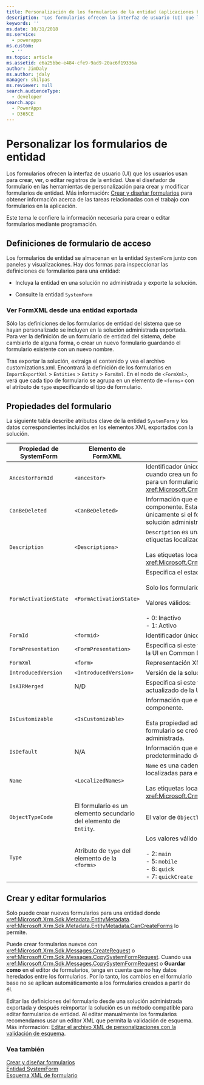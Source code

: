 ```yaml
---
title: Personalización de los formularios de la entidad (aplicaciones basadas en modelos) | Microsoft Docs
description: 'Los formularios ofrecen la interfaz de usuario (UI) que los usuarios usan para crear, ver, o editar registros de la entidad. Use el diseñador de formulario en las herramientas de personalización para crear y modificar formularios de entidad. Este tema le confiere la información necesaria para crear o editar formularios mediante programación.'
keywords: ''
ms.date: 10/31/2018
ms.service:
  - powerapps
ms.custom:
  - ''
ms.topic: article
ms.assetid: e6a25bbe-e484-cfe9-9ad9-20ac6f19336a
author: JimDaly
ms.author: jdaly
manager: shilpas
ms.reviewer: null
search.audienceType:
  - developer
search.app:
  - PowerApps
  - D365CE
---
```


# <a name="customize-entity-forms"></a>Personalizar los formularios de entidad

<!-- https://docs.microsoft.com/en-us/dynamics365/customer-engagement/developer/customize-dev/customize-entity-forms -->

Los formularios ofrecen la interfaz de usuario (UI) que los usuarios usan para crear, ver, o editar registros de la entidad. Use el diseñador de formulario en las herramientas de personalización para crear y modificar formularios de entidad. Más información: [Crear y diseñar formularios](../../maker/model-driven-apps/create-design-forms.md) para obtener información acerca de las tareas relacionadas con el trabajo con formularios en la aplicación.  

 Este tema le confiere la información necesaria para crear o editar formularios mediante programación.  

<a name="BKMK_AccessingFormDefinitions"></a>   

## <a name="access-form-definitions"></a>Definiciones de formulario de acceso  
 Los formularios de entidad se almacenan en la entidad `SystemForm` junto con paneles y visualizaciones. Hay dos formas para inspeccionar las definiciones de formularios para una entidad:  

-   Incluya la entidad en una solución no administrada y exporte la solución.  

-   Consulte la entidad `SystemForm`  

<a name="BKMK_ViewingFormXml"></a>   

### <a name="view-formxml-from-an-exported-entity"></a>Ver FormXML desde una entidad exportada  
 Sólo las definiciones de los formularios de entidad del sistema que se hayan personalizado se incluyen en la solución administrada exportada. Para ver la definición de un formulario de entidad del sistema, debe cambiarlo de alguna forma, o crear un nuevo formulario guardando el formulario existente con un nuevo nombre.  

 Tras exportar la solución, extraiga el contenido y vea el archivo customizations.xml. Encontrará la definición de los formularios en `ImportExportXml` > `Entities` > `Entity` > `FormXml`. En el nodo de `<FormXml>`, verá que cada tipo de formulario se agrupa en un elemento de `<forms>` con el atributo de `type` especificando el tipo de formulario.  

<a name="BKMK_FormProperties"></a>   
## <a name="form-properties"></a>Propiedades del formulario  
 La siguiente tabla describe atributos clave de la entidad `SystemForm` y los datos correspondientes incluidos en los elementos XML exportados con la solución.  


|  Propiedad de SystemForm  |                 Elemento de FormXML                 |                                                                                                              Descripción                                                                                                              |
|-----------------------|-------------------------------------------------|---------------------------------------------------------------------------------------------------------------------------------------------------------------------------------------------------------------------------------------|
|   `AncestorFormId`    |                  `<ancestor>`                   |                      Identificador único del formulario primario. Esto se establece cuando crea un formulario nuevo mediante **Guardar como** para un formulario existente o mediante <xref:Microsoft.Crm.Sdk.Messages.CopySystemFormRequest>.                      |
|    `CanBeDeleted`     |                `<CanBeDeleted>`                 |                                    Información que especifica si se puede eliminar este componente. Esta propiedad administrada se aplica únicamente si el formulario se creó con la importación de una solución administrada.                                    |
|     `Description`     |                `<Descriptions>`                 | `Description` es una cadena y `<Descriptions>` contiene las etiquetas localizadas para la descripción del formulario.<br /><br /> Las etiquetas localizadas se pueden recuperar mediante <xref:Microsoft.Crm.Sdk.Messages.RetrieveLocLabelsRequest>. |
| `FormActivationState` |             `<FormActivationState>`             |                                  Especifica el estado del formulario.<br /><br /> Solo los formularios de tipo "principal" se pueden desactivar.<br /><br /> Valores válidos:<br /><br /> -   0: Inactivo<br />-   1: Activo                                  |
|       `FormId`        |                   `<formid>`                    |                                                                                                     Identificador único del formulario                                                                                                     |
|  `FormPresentation`   |              `<FormPresentation>`               |                                     Especifica si este formulario está en el diseño actualizado de la UI en Common Data Service (CDS) para aplicaciones.                                      |
|       `FormXml`       |                    `<form>`                     |                                                                                                Representación XML del diseño de formularios.                                                                                                 |
|  `IntroducedVersion`  |              `<IntroducedVersion>`              |                                                                                          Versión de la solución en la que se agregó el formulario.                                                                                          |
|     `IsAIRMerged`     |                       N/D                       |                                           Especifica si este formulario se combina con el diseño actualizado de la UI en CDS for Apps.                                           |
|   `IsCustomizable`    |               `<IsCustomizable>`                |                            Información que especifica si se puede personalizar este componente.<br /><br /> Esta propiedad administrada se aplica únicamente si el formulario se creó con la importación de una solución administrada.                            |
|      `IsDefault`      |                       N/A                       |                                                                          Información que especifica si el formulario o el panel es el predeterminado del sistema.                                                                          |
|        `Name`         |               `<LocalizedNames>`                |       `Name` es una cadena y `<LocalizedNames>` contiene las etiquetas localizadas para el nombre del formulario.<br /><br /> Las etiquetas localizadas se pueden recuperar mediante <xref:Microsoft.Crm.Sdk.Messages.RetrieveLocLabelsRequest>.       |
|   `ObjectTypeCode`    | El formulario es un elemento secundario del elemento de `Entity`. |                                                                                        El valor de `ObjectTypeCode` es el nombre lógico de la entidad.                                                                                         |
|        `Type`         |       Atributo de `type` del elemento de la `<forms>`        |                                                       Los valores válidos para los formularios son:<br /><br /> -   2: `main`<br />-   5: `mobile`<br />-   6: `quick`<br />-   7: `quickCreate`                                                        |

<a name="BKMK_CreateAndEditForms"></a>   
## <a name="create-and-edit-forms"></a>Crear y editar formularios  
 Solo puede crear nuevos formularios para una entidad donde <xref:Microsoft.Xrm.Sdk.Metadata.EntityMetadata>. <xref:Microsoft.Xrm.Sdk.Metadata.EntityMetadata.CanCreateForms> lo permite.  

 Puede crear formularios nuevos con <xref:Microsoft.Xrm.Sdk.Messages.CreateRequest> o <xref:Microsoft.Crm.Sdk.Messages.CopySystemFormRequest>. Cuando usa <xref:Microsoft.Crm.Sdk.Messages.CopySystemFormRequest> o **Guardar como** en el editor de formularios, tenga en cuenta que no hay datos heredados entre los formularios. Por lo tanto, los cambios en el formulario base no se aplican automáticamente a los formularios creados a partir de él.  

 Editar las definiciones del formulario desde una solución administrada exportada y después reimportar la solución es un método compatible para editar formularios de entidad. Al editar manualmente los formularios recomendamos usar un editor XML que permita la validación de esquema. Más información: [Editar el archivo XML de personalizaciones con la validación de esquema](edit-customizations-xml-file-schema-validation.md).  

### <a name="see-also"></a>Vea también  
 [Crear y diseñar formularios](../../maker/model-driven-apps/create-design-forms.md)   
 [Entidad SystemForm](../common-data-service/reference/entities/systemform.md)  
 [Esquema XML de formulario](form-xml-schema.md)